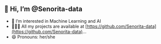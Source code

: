 ## 👋 Hi, I’m @Senorita-data
- 👀 I’m interested in Machine Learning and AI
- 👩🏼‍💻 All my projects are available at [https://github.com/Senorita-data](https://github.com/Senorita-data)...
- 😄 Pronouns: her/she

<!---
Senorita-data/Senorita-data is a ✨ special ✨ repository because its `README.md` (this file) appears on your GitHub profile.
You can click the Preview link to take a look at your changes.
--->
